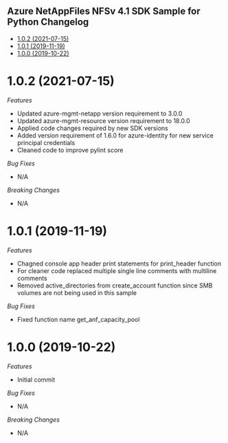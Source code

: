 ## Azure NetAppFiles NFSv 4.1 SDK Sample for Python Changelog

- [1.0.2 (2021-07-15)](#102-2021-07-15)
- [1.0.1 (2019-11-19)](#101-2019-11-19)
- [1.0.0 (2019-10-22)](#100-2019-10-22)

# 1.0.2 (2021-07-15)

*Features*
* Updated azure-mgmt-netapp version requirement to 3.0.0
* Updated azure-mgmt-resource version requirement to 18.0.0
* Applied code changes required by new SDK versions
* Added version requirement of 1.6.0 for azure-identity for new service principal credentials
* Cleaned code to improve pylint score

*Bug Fixes*
* N/A

*Breaking Changes*
* N/A

# 1.0.1 (2019-11-19)

*Features*
* Chagned console app header print statements for print_header function
* For cleaner code replaced multiple single line comments with multiline comments
* Removed active_directories from create_account function since SMB volumes are not being used in this sample
  
*Bug Fixes*
* Fixed function name get_anf_capacity_pool


# 1.0.0 (2019-10-22)

*Features*
* Initial commit

*Bug Fixes*
* N/A

*Breaking Changes*
* N/A
